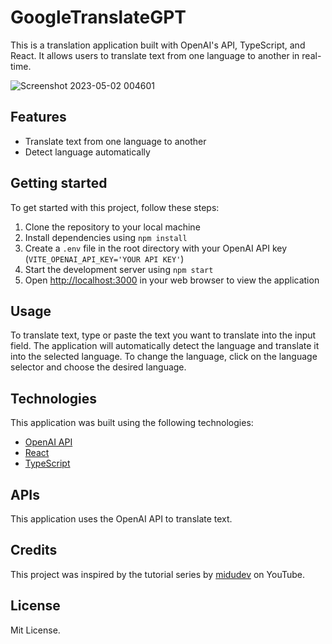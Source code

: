 # GoogleTranslateGPT

This is a translation application built with OpenAI's API, TypeScript, and React. It allows users to translate text from one language to another in real-time.

![Screenshot 2023-05-02 004601](https://user-images.githubusercontent.com/105828786/235575149-ca32b737-686a-4942-921b-d0df8309607f.png)

## Features

- Translate text from one language to another
- Detect language automatically

## Getting started

To get started with this project, follow these steps:

1. Clone the repository to your local machine
2. Install dependencies using `npm install`
3. Create a `.env` file in the root directory with your OpenAI API key (`VITE_OPENAI_API_KEY='YOUR API KEY'`)
4. Start the development server using `npm start`
5. Open [http://localhost:3000](http://localhost:3000) in your web browser to view the application

## Usage

To translate text, type or paste the text you want to translate into the input field. The application will automatically detect the language and translate it into the selected language. To change the language, click on the language selector and choose the desired language.

## Technologies

This application was built using the following technologies:

- [OpenAI API](https://beta.openai.com/docs/)
- [React](https://reactjs.org/)
- [TypeScript](https://www.typescriptlang.org/)

## APIs

This application uses the OpenAI API to translate text.

## Credits

This project was inspired by the tutorial series by [midudev](https://github.com/midudev) on YouTube.

## License

Mit License.
